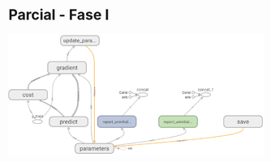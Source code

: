 # Parcial - Fase I

<img src="https://raw.githubusercontent.com/estuardozapeta/Statistical-Learning-I-Tarea-3/master/graph.png">